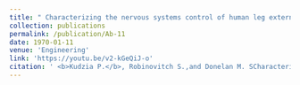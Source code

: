 ```yaml
---
title: " Characterizing the nervous systems control of human leg external forces"
collection: publications
permalink: /publication/Ab-11
date: 1970-01-11
venue: 'Engineering'
link: 'https://youtu.be/v2-kGeQiJ-o'
citation: ' <b>Kudzia P.</b>, Robinovitch S.,and Donelan M. SCharacterizing the nervous systems control of human leg external forces. <i> 30th Annual Meeting of the Neural Control of Movement</i>. Virtual Conference A<b>2020</b>'
---
```



